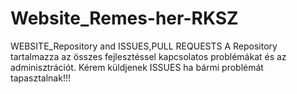 # Website_Remes-her-RKSZ
WEBSITE_Repository and ISSUES,PULL REQUESTS
A Repository tartalmazza az összes fejlesztéssel kapcsolatos problémákat és az adminisztrációt.
Kérem küldjenek ISSUES ha bármi problémát tapasztalnak!!!
